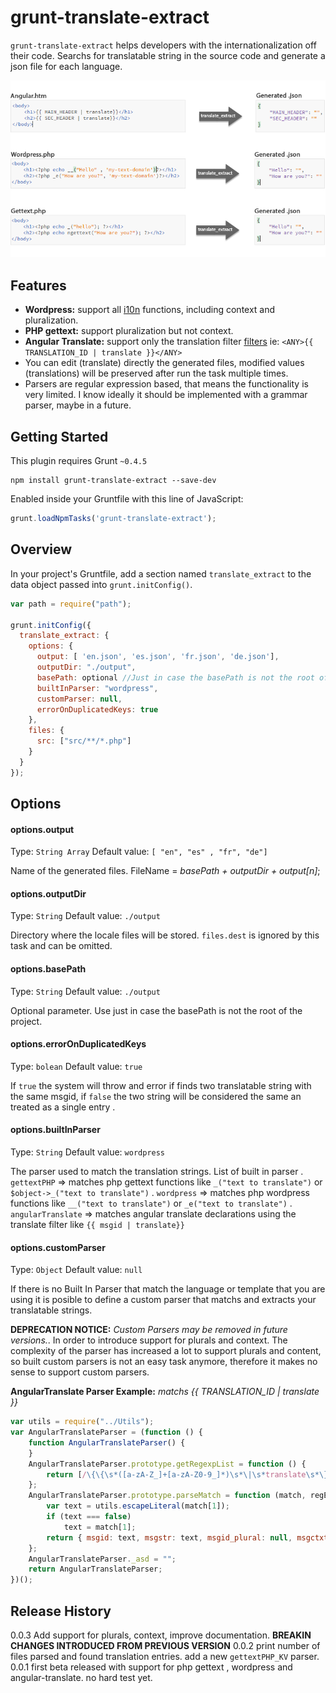 # grunt-translate-extract

`grunt-translate-extract` helps developers with the internationalization off their code. 
Searchs for translatable string in the source code and generate a json file for each language.


![code generation](https://raw.githubusercontent.com/M-jerez/grunt-translate-extract/master/docs/intro.png)


## Features
- **Wordpress:** support all [i10n](https://codex.wordpress.org/L10n) functions, including context and pluralization.
- **PHP gettext:** support pluralization but not context.
- **Angular Translate:** support only the translation filter [filters](http://angular-translate.github.io/docs/#/guide/04_using-translate-filter) ie: `<ANY>{{ TRANSLATION_ID | translate }}</ANY>`
- You can edit (translate) directly the generated files, modified values (translations) will be preserved after run the task multiple times.
- Parsers are regular expression based, that means the functionality is very limited. 
I know ideally it should be implemented with a grammar parser, maybe in a future.


## Getting Started
This plugin requires Grunt `~0.4.5`

```shell
npm install grunt-translate-extract --save-dev
```
Enabled inside your Gruntfile with this line of JavaScript:

```js
grunt.loadNpmTasks('grunt-translate-extract');
```



## Overview
In your project's Gruntfile, add a section named `translate_extract` to the data object passed into `grunt.initConfig()`.

```js
var path = require("path");

grunt.initConfig({
  translate_extract: {
    options: {
      output: [ 'en.json', 'es.json', 'fr.json', 'de.json'],
      outputDir: "./output",
      basePath: optional //Just in case the basePath is not the root of the project.
      builtInParser: "wordpress",
      customParser: null,
      errorOnDuplicatedKeys: true
    },
    files: {
      src: ["src/**/*.php"]
    }
  }
});
```

## Options

#### options.output
Type: `String Array`
Default value: `[ "en", "es" , "fr", "de"]`

Name of the generated files.  FileName = *basePath + outputDir + output[n]*;

#### options.outputDir
Type: `String`
Default value: `./output`

Directory where the locale files will be stored. `files.dest` is ignored by this task and can be omitted.


#### options.basePath
Type: `String`
Default value: `./output`

Optional parameter. Use just in case the basePath is not the root of the project.

#### options.errorOnDuplicatedKeys
Type: `bolean`
Default value: `true`

If `true` the system will throw and error if finds two translatable string with the same msgid, if `false`
the two string will be considered the same an treated as a single entry .

#### options.builtInParser
Type: `String`
Default value: `wordpress`

The parser used to match the translation strings.
List of built in parser
 . `gettextPHP` => matches php gettext functions like `_("text to translate")` or `$object->_("text to translate")`
 . `wordpress` => matches php wordpress functions like `__("text to translate")` or `_e("text to translate")`
 . `angularTranslate` => matches angular translate declarations using the translate filter like `{{ msgid | translate}}`

#### options.customParser
Type: `Object`
Default value: `null`

If there is no Built In Parser that match the language or template that you are using it is posible to define a custom
parser that matchs and extracts your translatable strings.

**DEPRECATION NOTICE:** *Custom Parsers may be removed in future versions.*. In order to introduce support for plurals 
and context. The complexity of the parser has increased a lot to support plurals and content, so built custom parsers 
is not an easy task anymore, therefore it makes no sense to support custom parsers.

**AngularTranslate Parser Example:** *matchs <ANY>{{ TRANSLATION_ID | translate }}</ANY>*
```js
var utils = require("../Utils");
var AngularTranslateParser = (function () {
    function AngularTranslateParser() {
    }
    AngularTranslateParser.prototype.getRegexpList = function () {
        return [/\{\{\s*([a-zA-Z_]+[a-zA-Z0-9_]*)\s*\|\s*translate\s*\}\}/g];
    };
    AngularTranslateParser.prototype.parseMatch = function (match, regExp) {
        var text = utils.escapeLiteral(match[1]);
        if (text === false)
            text = match[1];
        return { msgid: text, msgstr: text, msgid_plural: null, msgctxt: null, line: null };
    };
    AngularTranslateParser._asd = "";
    return AngularTranslateParser;
})();
```



## Release History
0.0.3 Add support for plurals, context, improve documentation. **BREAKIN CHANGES INTRODUCED FROM PREVIOUS VERSION**
0.0.2 print number of files parsed and found translation entries. add a new `gettextPHP_KV` parser.
0.0.1 first beta released with support for php gettext , wordpress and angular-translate. no hard test yet.
